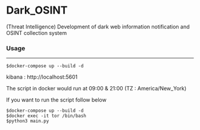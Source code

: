 # Dark_OSINT

(Threat Intelligence) Development of dark web information notification and OSINT collection system

### Usage

---

```
$docker-compose up --build -d
```

kibana : http://localhost:5601

The script in docker would run at 09:00 & 21:00 (TZ : America/New_York)

If you want to run the script follow below

```
$docker-compose up --build -d
$docker exec -it tor /bin/bash
$python3 main.py
```
